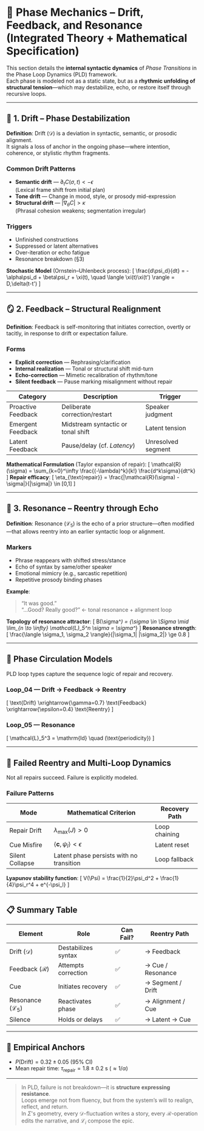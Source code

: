 # 🔄 Phase Mechanics – Drift, Feedback, and Resonance (Integrated Theory + Mathematical Specification)

This section details the **internal syntactic dynamics** of *Phase Transitions* in the Phase Loop Dynamics (PLD) framework.  
Each phase is modeled not as a static state, but as a **rhythmic unfolding of structural tension**—which may destabilize, echo, or restore itself through recursive loops.

---

## 🌊 1. Drift – Phase Destabilization

**Definition**: Drift $(\mathcal{D})$ is a deviation in syntactic, semantic, or prosodic alignment.  
It signals a loss of anchor in the ongoing phase—where intention, coherence, or stylistic rhythm fragments.

### Common Drift Patterns

- **Semantic drift** — $\partial_t C(\sigma,t) < -\epsilon$  
  (Lexical frame shift from initial plan)
- **Tone drift** — Change in mood, style, or prosody mid-expression
- **Structural drift** — $|\nabla_\theta C| > \kappa$  
  (Phrasal cohesion weakens; segmentation irregular)

### Triggers

- Unfinished constructions  
- Suppressed or latent alternatives  
- Over-iteration or echo fatigue  
- Resonance breakdown (§3)

**Stochastic Model** (Ornstein–Uhlenbeck process):
\[
\frac{d\psi_d}{dt} = -\alpha\psi_d + \beta\psi_r + \xi(t),
\quad \langle \xi(t)\xi(t') \rangle = D\,\delta(t-t')
\]

---

## 🪞 2. Feedback – Structural Realignment

**Definition**: Feedback is self-monitoring that initiates correction, overtly or tacitly, in response to drift or expectation failure.

### Forms

- **Explicit correction** — Rephrasing/clarification  
- **Internal realization** — Tonal or structural shift mid-turn  
- **Echo-correction** — Mimetic recalibration of rhythm/tone  
- **Silent feedback** — Pause marking misalignment without repair

| Category             | Description                           | Trigger              |
|----------------------|---------------------------------------|----------------------|
| Proactive Feedback   | Deliberate correction/restart         | Speaker judgment     |
| Emergent Feedback    | Midstream syntactic or tonal shift    | Latent tension       |
| Latent Feedback      | Pause/delay (cf. *Latency*)           | Unresolved segment   |

**Mathematical Formulation** (Taylor expansion of repair):
\[
\mathcal{R}(\sigma) = \sum_{k=0}^\infty \frac{(-\lambda)^k}{k!} \frac{d^k\sigma}{dt^k}
\]
**Repair efficacy**:
\[
\eta_{\text{repair}} = \frac{\|\mathcal{R}(\sigma) - \sigma\|}{\|\sigma\|} \in [0,1]
\]

---

## 🎵 3. Resonance – Reentry through Echo

**Definition**: Resonance $(\mathcal{L}_5)$ is the echo of a prior structure—often modified—that allows reentry into an earlier syntactic loop or alignment.

### Markers

- Phrase reappears with shifted stress/stance  
- Echo of syntax by same/other speaker  
- Emotional mimicry (e.g., sarcastic repetition)  
- Repetitive prosody binding phases

**Example**:
> “It was good.”  
> “…Good? Really good?” ← tonal resonance + alignment loop

**Topology of resonance attractor**:
\[
B(\sigma^*) = \{\sigma \in \Sigma \mid \lim_{n \to \infty} \mathcal{L}_5^n \sigma = \sigma^*\}
\]
**Resonance strength**:
\[
\frac{\langle \sigma_1, \sigma_2 \rangle}{\|\sigma_1\| \|\sigma_2\|} \ge 0.8
\]

---

## 🔁 Phase Circulation Models

PLD loop types capture the sequence logic of repair and recovery.

### Loop_04 — Drift → Feedback → Reentry
\[
\text{Drift} \xrightarrow{\gamma=0.7} \text{Feedback} \xrightarrow{\epsilon=0.4} \text{Reentry}
\]

### Loop_05 — Resonance
\[
\mathcal{L}_5^3 = \mathrm{Id} \quad (\text{periodicity})
\]

---

## 🧠 Failed Reentry and Multi-Loop Dynamics

Not all repairs succeed. Failure is explicitly modeled.

### Failure Patterns

| Mode           | Mathematical Criterion                             | Recovery Path   |
|----------------|----------------------------------------------------|-----------------|
| Repair Drift   | $\lambda_{\max}(J) > 0$                             | Loop chaining   |
| Cue Misfire    | $\langle \mathbf{c}, \psi_l \rangle < \epsilon$     | Latent reset    |
| Silent Collapse| Latent phase persists with no transition           | Loop fallback   |

**Lyapunov stability function**:
\[
V(\Psi) = \frac{1}{2}\psi_d^2 + \frac{1}{4}\psi_r^4 + e^{-\psi_l}
\]

---

## 📋 Summary Table

| Element    | Role                 | Can Fail? | Reentry Path        |
|------------|----------------------|-----------|---------------------|
| Drift $(\mathcal{D})$     | Destabilizes syntax  | ✅         | → Feedback          |
| Feedback $(\mathcal{R})$  | Attempts correction  | ✅         | → Cue / Resonance   |
| Cue        | Initiates recovery   | ✅         | → Segment / Drift   |
| Resonance $(\mathcal{L}_5)$| Reactivates phase   | ✅         | → Alignment / Cue   |
| Silence    | Holds or delays      | ✅         | → Latent → Cue      |

---

## 📜 Empirical Anchors

- $P(\text{Drift}) = 0.32 \pm 0.05$ (95% CI)  
- Mean repair time: $\tau_{\text{repair}} = 1.8 \pm 0.2 \ \mathrm{s} \ (\approx 1/\alpha)$

---

> In PLD, failure is not breakdown—it is **structure expressing resistance**.  
> Loops emerge not from fluency, but from the system’s will to realign, reflect, and return.  
> In $\Sigma$'s geometry, every $\mathcal{D}$-fluctuation writes a story, every $\mathcal{R}$-operation edits the narrative, and $\mathcal{L}_i$ compose the epic.
